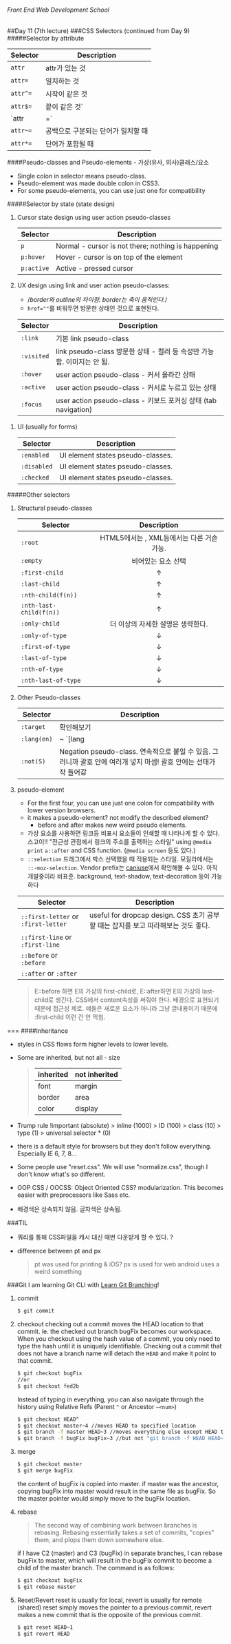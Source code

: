 ###### Front End Web Development School

##Day 11 (7th lecture)
###CSS Selectors (continued from Day 9)
#####Selector by attribute

| Selector | Description |
| --- | --- |
| `attr` | attr가 있는 것 |
| `attr=` | 일치하는 것 |
| `attr^=` | 시작이 같은 것 |
| `attr$=` | 끝이 같은 것` |
| `attr|=` | `하이픈으로 구분되는 단어가 일치할 때 (en-GB, en-US 에서의 en)` |
| `attr~=` | 공백으로 구분되는 단어가 일치할 때 |
| `attr*=` | 단어가 포함될 때 |


####Pseudo-classes and Pseudo-elements - 가상(유사, 의사)클래스/요소
- Single colon in selector means pseudo-class. 
- Pseudo-element was made double colon in CSS3. 
- For some pseudo-elements, you can use just one for compatibility

#####Selector by state (state design)
1. Cursor state design using user action pseudo-classes

	| Selector | Description |
	| --- | --- |
	| `p` | Normal - cursor is not there; nothing is happening |
	| `p:hover` | Hover - cursor is on top of the element |
	| `p:active` | Active - pressed cursor |

1. UX design using link and user action pseudo-classes: 
	- /*border와 outline의 차이점: border는 축이 움직인다.*/
	- `href=""`를 비워두면 방문한 상태인 것으로 표현된다.

	| Selector | Description |
	| --- | --- |
	| `:link` | 기본 link pseudo-class |
	| `:visited`  | link pseudo-class 방문한 상태 - 컬러 등 속성만 가능함. 이미지는 안 됨.|
	| `:hover` | user action pseudo-class - 커서 올라간 상태 |
	| `:active` | user action pseudo-class - 커서로 누르고 있는 상태 |
	| `:focus` | user action pseudo-class - 키보드 포커싱 상태  (tab navigation)|
<!-- link pseudo-classes -->
<!-- The es -->

1. UI (usually for forms)

	| Selector | Description |
	| --- | --- |
	| `:enabled` | UI element states pseudo-classes. |
	| `:disabled` | UI element states pseudo-classes. |
	| `:checked` | UI element states pseudo-classes. |



#####Other selectors
1. Structural pseudo-classes

	| Selector | Description |
	| --- | :---: |
	| `:root` | HTML5에서는 <html>, XML등에서는 다른 거솓 가능.  |
	| `:empty`  | 비어있는 요소 선택 |
	| `:first-child` | &uarr; |
	| `:last-child` | &uarr; |
	| `:nth-child(f(n))` | &uarr; |
	| `:nth-last-child(f(n))` | &uarr; |
	| `:only-child` | 더 이상의 자세한 설명은 생략한다. |
	| `:only-of-type` | &darr; |
	| `:first-of-type` | &darr; |
	| `:last-of-type` | &darr; |
	| `:nth-of-type` | &darr; |
	| `:nth-last-of-type` | &darr; |

1. Other Pseudo-classes

	| Selector | Description |
	| --- | --- |
	| `:target` | 확인해보기 |
	| `:lang(en)` | ~ `[lang|="en"]`. 전자는 정확히 'en'만, 후자는 'en-'으로 시작하는 것만 |
	| `:not(S)` | Negation pseudo-class. 연속적으로 붙일 수 있음. 그러니까 괄호 안에 여러개 넣지 마셈! 괄호 안에는 선태가작 들어감|


1. pseudo-element 
	- For the first four, you can use just one colon for compatibility with lower version browsers.
	- it makes a pseudo-element? not modify the described element?
		- before and after makes new weird pseudo elements. 
	- 가상 요소를 사용하면 링크등 비표시 요소들이 인쇄할 때 나타나게 할 수 있다. 스고이!! "전근성 관점에서 링크의 주소를 출력하는 스타일" using `@media print` `a::after` and CSS function. (`@media screen` 등도 있다.)
	- `::selection` 드래그에서 박스 선택했을 때 적용되는 스타일. 모질라에서는 `::-moz-selection`. Vendor prefix는 [caniuse](caniuse.com)에서 확인해볼 수 있다. 아직 개발중이라 비표준. background, text-shadow, text-decoration 등이 가능하다

	| Selector | Description |
	| --- | --- |
	| `::first-letter` or `:first-letter` | useful for dropcap design. CSS 초기 공부할 때는 잡지를 보고 따라해보는 것도 좋다. |
	| `::first-line` or `:first-line` |  |
	| `::before` or `:before` |  |
	| `::after` or `:after` |  |

	> E::before 하면 E의 가상의 first-child로, E::after하면 E의 가상의 last-child로 생긴다. CSS에서 content속성을 써줘야 한다. 배경으로 표현되기 때문에 접근성 제로. 얘들은 새로운 요소가 아니라 그냥 글내용이기 때문에 :first-child 이런 건 안 먹힘. 
	

===
####Inheritance
- styles in CSS flows form higher levels to lower levels.
- Some are inherited, but not all - size
	>| inherited | not inherited |
	>| --- | --- |
	>| font | margin |
	>| border | area |
	>| color | display |

- Trump rule !important (absolute) > inline (1000) > ID (100) > class (10) > type (1) > universal selector * (0)
- there is a default style for browsers but they don't follow everything. Especially IE 6, 7, 8...
- Some people use "reset.css". We will use "normalize.css", though I don't know what's so different.
- OOP CSS / OOCSS: Object Oriented CSS? modularization. This becomes easier with preprocessors like Sass etc.
- 배경색은 상속되지 않음. 글자색은 상속됨.





###TIL
- 쿼리를 통해 CSS파일을 캐시 대신 매번 다운받게 할 수 있다. ?<?time()?>
- difference between pt and px

	> pt was used for printing & iOS?
	> px is used for web
	> android uses a weird something

###Git
I am learning Git CLI with [Learn Git Branching](http://learngitbranching.js.org/)!

1. commit
	```sh
	$ git commit
	```

1. checkout
	checking out a commit moves the HEAD location to that commit. ie. the checked out branch bugFix becomes our workspace. When you checkout using the hash value of a commit, you only need to type the hash until it is uniquely identifiable. Checking out a commit that does not have a branch name will detach the `HEAD` and make it point to that commit.
	```sh
	$ git checkout bugFix 
	//or
	$ git checkout fed2b 
	```
	Instead of typing in everything, you can also navigate through the history using Relative Refs (Parent `^` or Ancestor `~<num>`)
	```sh
	$ git checkout HEAD^
	$ git checkout master~4 //moves HEAD to specified location
	$ git branch -f master HEAD~3 //moves everything else except HEAD to specified location
	$ git branch -f bugFix bugFix~3 //but not "git branch -f HEAD HEAD~3" because HEAD is not a branch. it can't be relocated.
	```

1. merge
	```sh
	$ git checkout master
	$ git merge bugFix
	```
	the content of bugFix is copied into master. if master was the ancestor, copying bugFix into master would result in the same file as bugFix. So the master pointer would simply move to the bugFix location.

1. rebase
	> The second way of combining work between branches is rebasing. Rebasing essentially takes a set of commits, "copies" them, and plops them down somewhere else.

	if I have C2 (master) and C3 (bugFix) in separate branches, I can rebase bugFix to master, which will result in the bugFix commit to become a child of the master branch. The command is as follows:
	```sh
	$ git checkout bugFix
	$ git rebase master
	```

1. Reset/Revert
	reset is usually for local, revert is usually for remote (shared)
	reset simply moves the pointer to a previous commit, revert makes a new commit that is the opposite of the previous commit. 
	```sh
	$ git reset HEAD~1
	$ git revert HEAD
	```
